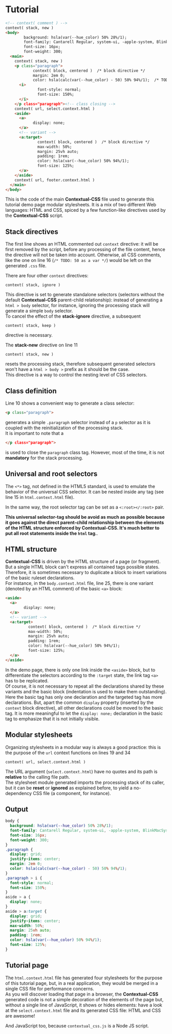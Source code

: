 # Tutorial

```html
<!-- context( comment ) -->
context( stack, new )
<body>
        background: hsla(var(--hue_color) 50% 28%/1);
        font-family: Cantarell Regular, system-ui, -apple-system, BlinkMacSystemFont, Segoe UI, Roboto, Oxygen, Ubuntu, Helvetica Neue, sans-serif;
        font-size: 16px;
        font-weight: 300;
  <main>
    context( stack, new )
    <p class="paragraph">
            context( block, centered )  /* block directive */
            margin: 2em 0;
            color: hsla(calc(var(--hue_color) - 50) 50% 94%/1);  /* TODO: 50 as a var */
      <i>
              font-style: normal;
              font-size: 150%;
      </i>
    </p class="paragraph"><!-- class closing -->
    context( url, select.context.html )
    <aside>
      <a>
            display: none;
      </a>
      <!-- variant -->
      <a:target>
              context( block, centered )  /* block directive */
              max-width: 50%;
              margin: 25vh auto;
              padding: 1rem;
              color: hsla(var(--hue_color) 50% 94%/1);
              font-size: 125%;
      </a>
    </aside>
    context( url, footer.context.html )
  </main>
</body>
```

This is the code of the main **Contextual-CSS** file used to generate this tutorial demo page modular stylesheets.
It is a mix of two different Web languages: HTML and CSS, spiced by a few function-like directives used by the **Contextual-CSS** script.


## Stack directives

The first line shows an HTML commented out `context` directive: it will be first removed by the script, before any processing of the file content, hence the directive will not be taken into account. Otherwise, all CSS comments, like the one on line 16 (`/* TODO: 50 as a var */`) would be left on the generated `.css` file.


There are four other `context` directives:
```
context( stack, ignore )
```
This directive is set to generate standalone selectors (selectors without the default **Contextual-CSS** parent-child relationship):
instead of generating a `html > body` selector, for instance, ignoring the processing stack will generate a simple `body` selector.<br/>
To cancel the effect of the __stack-ignore__ directive, a subsequent
```
context( stack, keep )
```
directive is necessary.


The __stack-new__ directive on line 11
```
context( stack, new )
```
resets the processing stack, therefore subsequent generated selectors won't have a `html > body >` prefix as it should be the case.<br/>
This directive is a way to control the nesting level of CSS selectors.


## Class definition

Line 10 shows a convenient way to generate a class selector:
```html
<p class="paragraph">
```
generates a simple `.paragraph` selector instead of a `p` selector as it is coupled with the reinitialization of the processing stack.<br/>
It is important to note that a
```html
</p class="paragraph">
```
is used to close the `paragraph` class tag. However, most of the time, it is not **mandatory** for the stack processing.


## Universal and root selectors
The `<*>` tag, not defined in the HTML5 standard, is used to emulate the behavior of the universal CSS selector. It can be nested inside any tag (see line 15 in `html.context.html` file).

In the same way, the root selector tag can be set as a `<:root></:root>` pair.


**This universal selector-tag should be avoid as much as possible because it goes against the direct parent-child relationship between the elements of the HTML structure enforced by Contextual-CSS. It's much better to put all root statements inside the `html` tag.**.


## HTML structure

**Contextual-CSS** is driven by the HTML structure of a page (or fragment). But a single HTML block can't express all contained tags possible states. Therefore, it is sometimes necessary to duplicate a block to insert variations of the basic ruleset declarations.<br/>
For instance, in the `body.context.html` file, line 25, there is one variant (denoted by an HTML comment) of the basic `<a>` block:

```html
<aside>
  <a>
        display: none;
  </a>
  <!-- variant -->
  <a:target>
          context( block, centered )  /* block directive */
          max-width: 50%;
          margin: 25vh auto;
          padding: 1rem;
          color: hsla(var(--hue_color) 50% 94%/1);
          font-size: 125%;
  </a>
</aside>
```

In the demo page, there is only one link inside the `<aside>` block, but to differentiate the selectors according to the `:target` state, the link tag `<a>` has to be replicated.<br/>
Of course, it is not necessary to repeat all the declarations shared by these variants and the basic block (indentation is used to make them outstanding).<br/>
Here the basic tag has only one declaration and the targeted tag has more declarations. But, apart the common `display` property (inserted by the `context` block directive), all other declarations could be moved to the basic tag. It is more meaningful to let the `display: none;` declaration in the basic tag to emphasize that it is not initially visible.


## Modular stylesheets

Organizing stylesheets in a modular way is always a good practice: this is the purpose of the `url` context functions on lines 19 and 34
```
context( url, select.context.html )
```
The URL argument (`select.context.html`) have no quotes and its path is __relative__ to the calling file path.<br/>
The stylesheet module generated imports the processing stack of its caller, but it can be **reset** or **ignored** as explained before, to yield a no-dependency CSS file (a component, for instance).


## Output

```css
body {
  background: hsla(var(--hue_color) 50% 28%/1);
  font-family: Cantarell Regular, system-ui, -apple-system, BlinkMacSystemFont, Segoe UI, Roboto, Oxygen, Ubuntu, Helvetica Neue, sans-serif;
  font-size: 16px;
  font-weight: 300;
}
.paragraph {
  display: grid;
  justify-items: center;
  margin: 2em 0;
  color: hsla(calc(var(--hue_color) - 50) 50% 94%/1);
}
.paragraph > i {
  font-style: normal;
  font-size: 150%;
}
aside > a {
  display: none;
}
aside > a:target {
  display: grid;
  justify-items: center;
  max-width: 50%;
  margin: 25vh auto;
  padding: 1rem;
  color: hsla(var(--hue_color) 50% 94%/1);
  font-size: 125%;
}
```

## Tutorial page

The `html.context.html` file has generated four stylesheets for the purpose of this tutorial page, but, in a real application, they would be merged in a single CSS file for performance concerns.<br/>
As you will discover loading that page in a browser, the **Contextual-CSS** generated code is not a simple decoration of the elements of the page but, without a single line of JavaScript, it shows or hides elements: have a look at the `select.context.html` file and its generated CSS file: HTML and CSS are awesome!

And JavaScript too, because `contextual_css.js` is a Node JS script.
